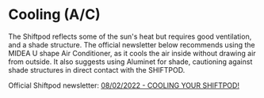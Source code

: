 # Cooling (A/C)

The Shiftpod reflects some of the sun's heat but requires good ventilation, and a shade structure. The official newsletter
below recommends using the MIDEA U shape Air Conditioner, as it cools the air inside without drawing air from outside. 
It also suggests using Aluminet for shade, cautioning against shade structures in direct contact with the SHIFTPOD. 


Official Shiftpod newsletter: [08/02/2022 - COOLING YOUR SHIFTPOD!](https://us4.campaign-archive.com/?u=bf3932b19c5726d0ed3466361&id=949a02701d)
